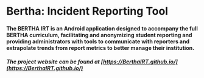 # Bertha: Incident Reporting Tool

#### The BERTHA IRT is an Android application designed to accompany the full BERTHA curriculum, facilitating and anonymizing student reporting and providing administrators with tools to communicate with reporters and extrapolate trends from report metrics to better manage their institution.

##### The project website can be found at [https://BerthaIRT.github.io/](https://BerthaIRT.github.io/)
